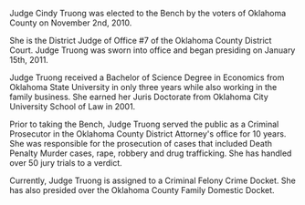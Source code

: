 ﻿---
fname: 'Cindy'
lname: 'Truong'
id: 1039
published: False
layout: judge-bio
---
Judge Cindy Truong was elected to the Bench by the voters of Oklahoma
County on November 2nd, 2010.

She is the District Judge of Office \#7 of the Oklahoma County District
Court. Judge Truong was sworn into office and began presiding on January
15th, 2011.

Judge Truong received a Bachelor of Science Degree in Economics from
Oklahoma State University in only three years while also working in the
family business. She earned her Juris Doctorate from Oklahoma City
University School of Law in 2001.

Prior to taking the Bench, Judge Truong served the public as a Criminal
Prosecutor in the Oklahoma County District Attorney's office for 10
years. She was responsible for the prosecution of cases that included
Death Penalty Murder cases, rape, robbery and drug trafficking. She has
handled over 50 jury trials to a verdict.

Currently, Judge Truong is assigned to a Criminal Felony Crime Docket.
She has also presided over the Oklahoma County Family Domestic Docket.
